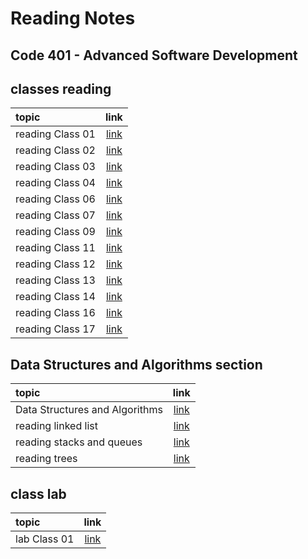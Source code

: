 # Reading Notes

## Code 401 - Advanced Software Development

## classes reading

| topic       | link 
| :---        |    :----:  
| reading Class 01 | [link](./class01.md)
| reading Class 02 | [link](./class02.md)
| reading Class 03 | [link](./class03.md)
| reading Class 04 | [link](./class04.md)
| reading Class 06 | [link](./class06.md)
| reading Class 07 | [link](./class07.md)
| reading Class 09 | [link](./class09.md)
| reading Class 11 | [link](./class11.md)
| reading Class 12 | [link](./class12.md)
| reading Class 13 | [link](./class13.md)
| reading Class 14 | [link](./class14.md)
| reading Class 16 | [link](./class16.md)
| reading Class 17 | [link](./class17.md)

## Data Structures and Algorithms section

| topic       | link 
| :---        |    :----:  
| Data Structures and Algorithms | [link](./Data%20Structures%20and%20Algorithms.md)
| reading linked list | [link](linked%20list.md)
| reading stacks and queues | [link](./stacks%20and%20queues.md)
| reading trees | [link](./trees.md)

## class lab

| topic       | link 
| :---        |    :----:  
| lab Class 01 | [link](https://github.com/Ahmad-Alanati/snakes-cafe)


